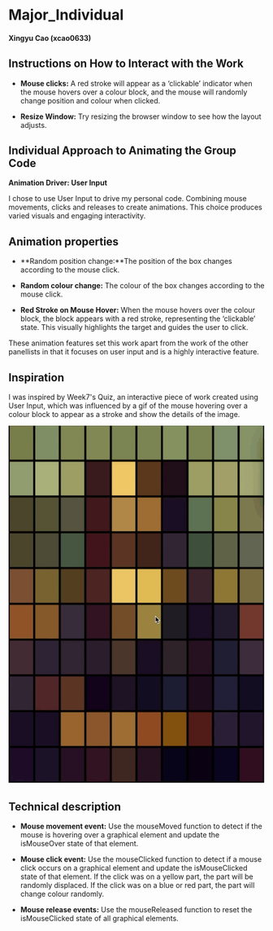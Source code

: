 # Major_Individual

#### Xingyu Cao (xcao0633)

## Instructions on How to Interact with the Work


- **Mouse clicks:** A red stroke will appear as a ‘clickable’ indicator when the mouse hovers over a colour block, and the mouse will randomly change position and colour when clicked.

- **Resize Window:** Try resizing the browser window to see how the layout adjusts.
  

## Individual Approach to Animating the Group Code
**Animation Driver: User Input**

I chose to use User Input to drive my personal code. Combining mouse movements, clicks and releases to create animations. This choice produces varied visuals and engaging interactivity.

## Animation properties
- **Random position change:**The position of the box changes according to the mouse click.

- **Random colour change:** The colour of the box changes according to the mouse click.

- **Red Stroke on Mouse Hover:** When the mouse hovers over the colour block, the block appears with a red stroke, representing the ‘clickable’ state. This visually highlights the target and guides the user to click.

These animation features set this work apart from the work of the other panellists in that it focuses on user input and is a highly interactive feature.

## Inspiration

I was inspired by Week7's Quiz, an interactive piece of work created using User Input, which was influenced by a gif of the mouse hovering over a colour block to appear as a stroke and show the details of the image.

![an image of Mouse Hover Interaction](Major_Individual/week7quiz.gif)

## Technical description
- **Mouse movement event:** Use the mouseMoved function to detect if the mouse is hovering over a graphical element and update the isMouseOver state of that element.


- **Mouse click event:** Use the mouseClicked function to detect if a mouse click occurs on a graphical element and update the isMouseClicked state of that element.
If the click was on a yellow part, the part will be randomly displaced.
If the click was on a blue or red part, the part will change colour randomly.

- **Mouse release events:**
Use the mouseReleased function to reset the isMouseClicked state of all graphical elements.